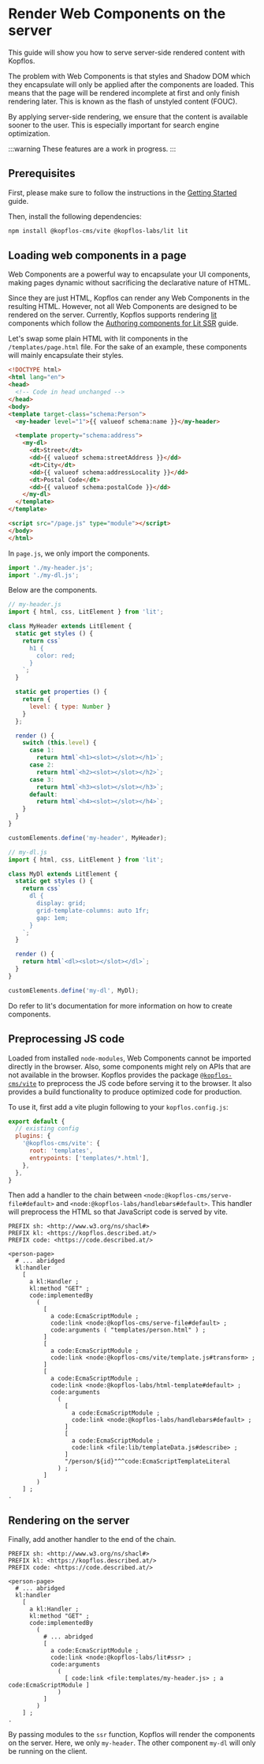 # Render Web Components on the server

This guide will show you how to serve server-side rendered content with Kopflos.

The problem with Web Components is that styles and Shadow DOM which they encapsulate will only be
applied after the components are loaded. This means that the page will be rendered incomplete at first
and only finish rendering later. This is known as the flash of unstyled content (FOUC).

By applying server-side rendering, we ensure that the content is available sooner to the user. This
is especially important for search engine optimization.

:::warning
These features are a work in progress.
:::

## Prerequisites

First, please make sure to follow the instructions in the [Getting Started](./html-templates.md)
guide.

Then, install the following dependencies:

```sh
npm install @kopflos-cms/vite @kopflos-labs/lit lit
```

## Loading web components in a page

Web Components are a powerful way to encapsulate your UI components, making pages dynamic without
sacrificing the declarative nature of HTML.

Since they are just HTML, Kopflos can render any Web Components in the resulting HTML. However, not
all Web Components are designed to be rendered on the server. Currently, Kopflos supports rendering
[lit](https://lit.dev) components which follow the
[Authoring components for Lit SSR](https://lit.dev/docs/ssr/authoring/) guide.

Let's swap some plain HTML with lit components in the `/templates/page.html` file. For the sake of
an
example, these components will mainly encapsulate their styles.

```html
<!DOCTYPE html>
<html lang="en">
<head>
  <!-- Code in head unchanged -->
</head>
<body>
<template target-class="schema:Person">
  <my-header level="1">{{ valueof schema:name }}</my-header>

  <template property="schema:address">
    <my-dl>
      <dt>Street</dt>
      <dd>{{ valueof schema:streetAddress }}</dd>
      <dt>City</dt>
      <dd>{{ valueof schema:addressLocality }}</dd>
      <dt>Postal Code</dt>
      <dd>{{ valueof schema:postalCode }}</dd>
    </my-dl>
  </template>
</template>

<script src="/page.js" type="module"></script>
</body>
</html>
```

In `page.js`, we only import the components.

```js
import './my-header.js';
import './my-dl.js';
```

Below are the components.

```js
// my-header.js
import { html, css, LitElement } from 'lit';

class MyHeader extends LitElement {
  static get styles () {
    return css`
      h1 {
        color: red;
      }
    `;
  }

  static get properties () {
    return {
      level: { type: Number }
    }
  };

  render () {
    switch (this.level) {
      case 1:
        return html`<h1><slot></slot></h1>`;
      case 2:
        return html`<h2><slot></slot></h2>`;
      case 3:
        return html`<h3><slot></slot></h3>`;
      default:
        return html`<h4><slot></slot></h4>`;
    }
  }
}

customElements.define('my-header', MyHeader);
```

```js
// my-dl.js
import { html, css, LitElement } from 'lit';

class MyDl extends LitElement {
  static get styles () {
    return css`
      dl {
        display: grid;
        grid-template-columns: auto 1fr;
        gap: 1em;
      }
    `;
  }

  render () {
    return html`<dl><slot></slot></dl>`;
  }
}

customElements.define('my-dl', MyDl);
```

Do refer to lit's documentation for more information on how to create components.

## Preprocessing JS code

Loaded from installed `node-modules`, Web Components cannot be imported directly in the browser.
Also, some components might rely on APIs that are not available in the browser. Kopflos provides the
package [`@kopflos-cms/vite`](../reference/modules/vite) to preprocess the JS code before serving it
to the browser. It also provides a build functionality to produce optimized code for production.

To use it, first add a vite plugin following to your `kopflos.config.js`:

```js
export default {
  // existing config
  plugins: {
    '@kopflos-cms/vite': {
      root: 'templates',
      entrypoints: ['templates/*.html'],
    },
  },
}
```

Then add a handler to the chain between `<node:@kopflos-cms/serve-file#default>` and
`<node:@kopflos-labs/handlebars#default>`. This handler will preprocess the HTML so that JavaScript
code is served by vite.

```turtle
PREFIX sh: <http://www.w3.org/ns/shacl#>
PREFIX kl: <https://kopflos.described.at/>
PREFIX code: <https://code.described.at/>

<person-page>
  # ... abridged
  kl:handler
    [
      a kl:Handler ;
      kl:method "GET" ;
      code:implementedBy
        (
          [
            a code:EcmaScriptModule ;
            code:link <node:@kopflos-cms/serve-file#default> ;
            code:arguments ( "templates/person.html" ) ;
          ]
          [
            a code:EcmaScriptModule ;
            code:link <node:@kopflos-cms/vite/template.js#transform> ;
          ]
          [
            a code:EcmaScriptModule ;
            code:link <node:@kopflos-labs/html-template#default> ;
            code:arguments
              (
                [
                  a code:EcmaScriptModule ;
                  code:link <node:@kopflos-labs/handlebars#default> ;
                ]
                [
                  a code:EcmaScriptModule ;
                  code:link <file:lib/templateData.js#describe> ;
                ]
                "/person/${id}"^^code:EcmaScriptTemplateLiteral
              ) ;
          ]
        )
    ] ;
.
```

## Rendering on the server

Finally, add another handler to the end of the chain.

```turtle
PREFIX sh: <http://www.w3.org/ns/shacl#>
PREFIX kl: <https://kopflos.described.at/>
PREFIX code: <https://code.described.at/>

<person-page>
  # ... abridged
  kl:handler
    [
      a kl:Handler ;
      kl:method "GET" ;
      code:implementedBy
        (
          # ... abridged
          [
            a code:EcmaScriptModule ;
            code:link <node:@kopflos-labs/lit#ssr> ;
            code:arguments
              (
                [ code:link <file:templates/my-header.js> ; a code:EcmaScriptModule ]
              )
          ]
        )
    ] ;
.
```

By passing modules to the `ssr` function, Kopflos will render the components on the server. Here, we
only `my-header`. The other component `my-dl` will only be running on the client.
